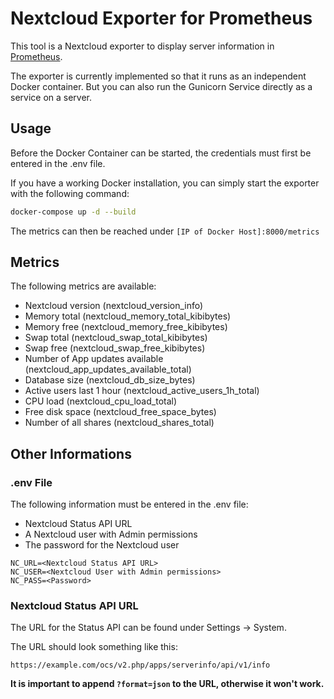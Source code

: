 # Nextcloud Exporter for Prometheus
This tool is a Nextcloud exporter to display server information in [Prometheus](https://prometheus.io/).

The exporter is currently implemented so that it runs as an independent Docker container. But you can also run the Gunicorn Service directly as a service on a server.

## Usage
Before the Docker Container can be started, the credentials must first be entered in the .env file.

If you have a working Docker installation, you can simply start the exporter with the following command:
```bash
docker-compose up -d --build
```
The metrics can then be reached under `[IP of Docker Host]:8000/metrics`

## Metrics
The following metrics are available:
- Nextcloud version (nextcloud_version_info)
- Memory total (nextcloud_memory_total_kibibytes)
- Memory free (nextcloud_memory_free_kibibytes)
- Swap total (nextcloud_swap_total_kibibytes)
- Swap free (nextcloud_swap_free_kibibytes)
- Number of App updates available (nextcloud_app_updates_available_total)
- Database size (nextcloud_db_size_bytes)
- Active users last 1 hour (nextcloud_active_users_1h_total)
- CPU load (nextcloud_cpu_load_total)
- Free disk space (nextcloud_free_space_bytes)
- Number of all shares (nextcloud_shares_total)

## Other Informations

### .env File
The following information must be entered in the .env file:
- Nextcloud Status API URL
- A Nextcloud user with Admin permissions
- The password for the Nextcloud user

```plain
NC_URL=<Nextcloud Status API URL>
NC_USER=<Nextcloud User with Admin permissions>
NC_PASS=<Password>
```

### Nextcloud Status API URL
The URL for the Status API can be found under Settings -> System.

The URL should look something like this:
```plain
https://example.com/ocs/v2.php/apps/serverinfo/api/v1/info
```
**It is important to append `?format=json` to the URL, otherwise it won't work.**